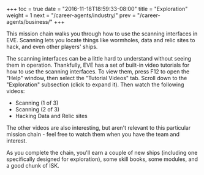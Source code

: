 +++
toc = true
date = "2016-11-18T18:59:33-08:00"
title = "Exploration"
weight = 1
next = "/career-agents/industry/"
prev = "/career-agents/business/"
+++

This mission chain walks you through how to use the scanning interfaces
in EVE. Scanning lets you locate things like wormholes, data and relic sites
to hack, and even other players' ships.

The scanning interfaces can be a little hard to understand without seeing
them in operation. Thankfully, EVE has a set of built-in video tutorials
for how to use the scanning interfaces. To view them, press F12 to open
the "Help" window, then select the "Tutorial Videos" tab. Scroll down to
the "Exploration" subsection (click to expand it). Then watch the following
videos:

 * Scanning (1 of 3)
 * Scanning (2 of 3)
 * Hacking Data and Relic sites

The other videos are also interesting, but aren't relevant to this particular
mission chain - feel free to watch them when you have the team and interest.

As you complete the chain, you'll earn a couple of new ships (including one
specifically designed for exploration), some skill books, some modules,
and a good chunk of ISK.
